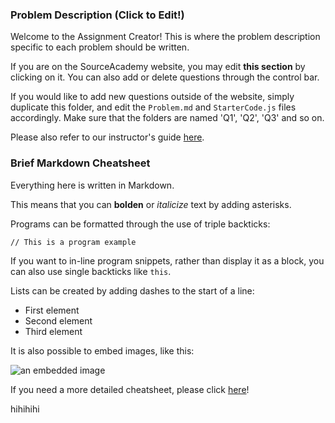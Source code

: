 ### Problem Description (Click to Edit!)
Welcome to the Assignment Creator! This is where the problem description specific to each problem should be written.

If you are on the SourceAcademy website, you may edit **this section** by clicking on it. You can also add or delete questions through the control bar.

If you would like to add new questions outside of the website, simply duplicate this folder, and edit the `Problem.md` and `StarterCode.js` files accordingly. Make sure that the folders are named 'Q1', 'Q2', 'Q3' and so on.

Please also refer to our instructor's guide [here](https://github.com/source-academy/general/tree/master/instructor/github).

### Brief Markdown Cheatsheet
Everything here is written in Markdown.

This means that you can **bolden** or *italicize* text by adding asterisks.

Programs can be formatted through the use of triple backticks:
```
// This is a program example
```
If you want to in-line program snippets, rather than display it as a block, you can also use single backticks like `this`.

Lists can be created by adding dashes to the start of a line:
- First element
- Second element
- Third element


It is also possible to embed images, like this:

![an embedded image](https://avatars.githubusercontent.com/u/35620705?s=400&u=32f72fd1d65a0d6877ad1d5870ffa327dda754f1&v=4)

If you need a more detailed cheatsheet, please click [here](https://www.markdownguide.org/cheat-sheet/)!


hihihihi